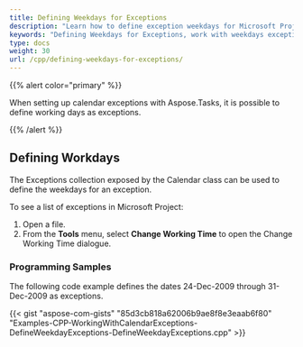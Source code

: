 ```yaml
---
title: Defining Weekdays for Exceptions
description: "Learn how to define exception weekdays for Microsoft Project (MPP/XML) projects using Aspose.Tasks for C++."
keywords: "Defining Weekdays for Exceptions, work with weekdays exceptions, weekday calendar exception, Aspose.Tasks, C++"
type: docs
weight: 30
url: /cpp/defining-weekdays-for-exceptions/
---
```


{{% alert color="primary" %}} 

When setting up calendar exceptions with Aspose.Tasks, it is possible to define working days as exceptions.

{{% /alert %}}

## **Defining Workdays**
The Exceptions collection exposed by the Calendar class can be used to define the weekdays for an exception.

To see a list of exceptions in Microsoft Project:

1. Open a file.
2. From the **Tools** menu, select **Change Working Time** to open the Change Working Time dialogue.

### **Programming Samples**
The following code example defines the dates 24-Dec-2009 through 31-Dec-2009 as exceptions.

{{< gist "aspose-com-gists" "85d3cb818a62006b9ae8f8e3eaab6f80" "Examples-CPP-WorkingWithCalendarExceptions-DefineWeekdayExceptions-DefineWeekdayExceptions.cpp" >}}
